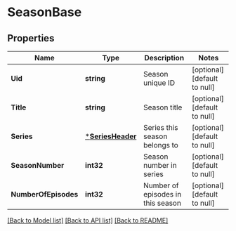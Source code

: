 # SeasonBase

## Properties
Name | Type | Description | Notes
------------ | ------------- | ------------- | -------------
**Uid** | **string** | Season unique ID | [optional] [default to null]
**Title** | **string** | Season title | [optional] [default to null]
**Series** | [***SeriesHeader**](SeriesHeader.md) | Series this season belongs to | [optional] [default to null]
**SeasonNumber** | **int32** | Season number in series | [optional] [default to null]
**NumberOfEpisodes** | **int32** | Number of episodes in this season | [optional] [default to null]

[[Back to Model list]](../README.md#documentation-for-models) [[Back to API list]](../README.md#documentation-for-api-endpoints) [[Back to README]](../README.md)


